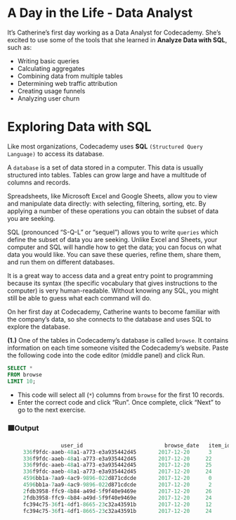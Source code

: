 # A Day in the Life - Data Analyst

It’s Catherine’s first day working as a Data Analyst for Codecademy. She’s excited to use some of the tools that she learned in **Analyze Data with SQL**, such as:

* Writing basic queries
* Calculating aggregates
* Combining data from multiple tables
* Determining web traffic attribution
* Creating usage funnels
* Analyzing user churn

# Exploring Data with SQL

Like most organizations, Codecademy uses **SQL** `(Structured Query Language)` to access its database.

A `database` is a set of data stored in a computer. This data is usually structured into tables. Tables can grow large and have a multitude of columns and records.

Spreadsheets, like Microsoft Excel and Google Sheets, allow you to view and manipulate data directly: with selecting, filtering, sorting, etc. By applying a number of these operations you can obtain the subset of data you are seeking.

SQL (pronounced “S-Q-L” or “sequel”) allows you to write `queries` which define the subset of data you are seeking. Unlike Excel and Sheets, your computer and SQL will handle how to get the data; you can focus on what data you would like. You can save these queries, refine them, share them, and run them on different databases.

It is a great way to access data and a great entry point to programming because its syntax (the specific vocabulary that gives instructions to the computer) is very human-readable. Without knowing any SQL, you might still be able to guess what each command will do.

On her first day at Codecademy, Catherine wants to become familiar with the company’s data, so she connects to the database and uses SQL to explore the database.

**(1.)** One of the tables in Codecademy’s database is called `browse`. It contains information on each time someone visited the Codecademy’s website. Paste the following code into the code editor (middle panel) and click Run.
```sql
SELECT *
FROM browse
LIMIT 10;
```
* This code will select all (`*`) columns from `browse` for the first 10 records.
* Enter the correct code and click “Run”. Once complete, click “Next” to go to the next exercise.

### 🟩Output
```sql
                 user_id                          browse_date   item_id
     336f9fdc-aaeb-48a1-a773-e3a935442d45       2017-12-20      3
     336f9fdc-aaeb-48a1-a773-e3a935442d45       2017-12-20     22
     336f9fdc-aaeb-48a1-a773-e3a935442d45       2017-12-20     25
     336f9fdc-aaeb-48a1-a773-e3a935442d45       2017-12-20     24
     4596bb1a-7aa9-4ac9-9896-022d871cdcde       2017-12-20      0
     4596bb1a-7aa9-4ac9-9896-022d871cdcde       2017-12-20      2
     2fdb3958-ffc9-4b84-a49d-5f9f40e9469e       2017-12-20     26
     2fdb3958-ffc9-4b84-a49d-5f9f40e9469e       2017-12-20     24
     fc394c75-36f1-4df1-8665-23c32a43591b       2017-12-20     12
     fc394c75-36f1-4df1-8665-23c32a43591b       2017-12-20     24
```








